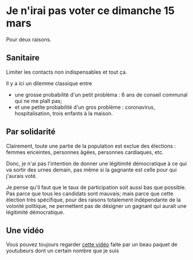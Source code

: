 
# Je n'irai pas voter ce dimanche 15 mars


Pour deux raisons.

## Sanitaire

Limiter les contacts non indispensables et tout ça.

Il y a ici un dilemme classique entre
- une grosse probabilité d'un petit problèma : 6 ans de conseil communal qui ne me plaît pas;
- et une petite probabilité d'un gros problème : coronavirus, hospitalisation, trois enfants à la maison.

## Par solidarité

Clairement, toute une partie de la population est exclue des élections : femmes enceintes, personnes âgées, personnes cardiaques, etc.

Donc, je n'ai pas l'intention de donner une légitimité démocratique à ce qui va sortir des urnes demain, pas même si la gagnante est celle pour qui j'aurais voté.

Je pense qu'il faut que le taux de participation soit aussi bas que possible. Pas parce que tous les candidats sont mauvais; mais parce que cette élection très spécifique, pour des raisons totalement indépendante de la volonté politique, ne permettent pas de désigner un gagnant qui aurait une légitimité démocratique.

## Une vidéo

Vous pouvez toujours regarder [cette vidéo](https://www.youtube.com/watch?v=961Ncl3k0dQ) faite par un beau paquet de youtubeurs dont un certain nombre que je suis

